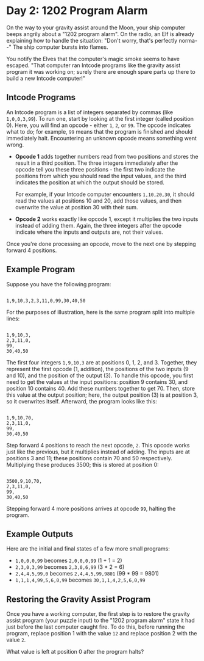 # Day 2: 1202 Program Alarm

On the way to your gravity assist around the Moon, your ship computer beeps angrily about a "1202 program alarm". On the radio, an Elf is already explaining how to handle the situation: "Don't worry, that's perfectly norma--" The ship computer bursts into flames.

You notify the Elves that the computer's magic smoke seems to have escaped. "That computer ran Intcode programs like the gravity assist program it was working on; surely there are enough spare parts up there to build a new Intcode computer!"

## Intcode Programs

An Intcode program is a list of integers separated by commas (like `1,0,0,3,99`). To run one, start by looking at the first integer (called position 0). Here, you will find an opcode - either `1`, `2`, or `99`. The opcode indicates what to do; for example, `99` means that the program is finished and should immediately halt. Encountering an unknown opcode means something went wrong.

- **Opcode 1** adds together numbers read from two positions and stores the result in a third position. The three integers immediately after the opcode tell you these three positions - the first two indicate the positions from which you should read the input values, and the third indicates the position at which the output should be stored.

  For example, if your Intcode computer encounters `1,10,20,30`, it should read the values at positions 10 and 20, add those values, and then overwrite the value at position 30 with their sum.

- **Opcode 2** works exactly like opcode 1, except it multiplies the two inputs instead of adding them. Again, the three integers after the opcode indicate where the inputs and outputs are, not their values.

Once you're done processing an opcode, move to the next one by stepping forward 4 positions.

## Example Program

Suppose you have the following program:

```

1,9,10,3,2,3,11,0,99,30,40,50

```

For the purposes of illustration, here is the same program split into multiple lines:

```

1,9,10,3,
2,3,11,0,
99,
30,40,50

```

The first four integers `1,9,10,3` are at positions 0, 1, 2, and 3. Together, they represent the first opcode (1, addition), the positions of the two inputs (9 and 10), and the position of the output (3). To handle this opcode, you first need to get the values at the input positions: position 9 contains 30, and position 10 contains 40. Add these numbers together to get 70. Then, store this value at the output position; here, the output position (3) is at position 3, so it overwrites itself. Afterward, the program looks like this:

```

1,9,10,70,
2,3,11,0,
99,
30,40,50

```

Step forward 4 positions to reach the next opcode, `2`. This opcode works just like the previous, but it multiplies instead of adding. The inputs are at positions 3 and 11; these positions contain 70 and 50 respectively. Multiplying these produces 3500; this is stored at position 0:

```

3500,9,10,70,
2,3,11,0,
99,
30,40,50

```

Stepping forward 4 more positions arrives at opcode `99`, halting the program.

## Example Outputs

Here are the initial and final states of a few more small programs:

- `1,0,0,0,99` becomes `2,0,0,0,99` (1 + 1 = 2)
- `2,3,0,3,99` becomes `2,3,0,6,99` (3 \* 2 = 6)
- `2,4,4,5,99,0` becomes `2,4,4,5,99,9801` (99 \* 99 = 9801)
- `1,1,1,4,99,5,6,0,99` becomes `30,1,1,4,2,5,6,0,99`

## Restoring the Gravity Assist Program

Once you have a working computer, the first step is to restore the gravity assist program (your puzzle input) to the "1202 program alarm" state it had just before the last computer caught fire. To do this, before running the program, replace position 1 with the value `12` and replace position 2 with the value `2`.

What value is left at position 0 after the program halts?
